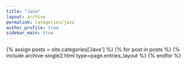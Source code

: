 ```yaml
---
title: "Java"
layout: archive
permalink: categories/java
author_profile: true
sidebar_main: true
---
```


{% assign posts = site.categories['Java'] %}
{% for post in posts %} {% include archive-single2.html type=page.entries_layout %} {% endfor %}